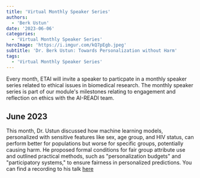 ```yaml
---
title: 'Virtual Monthly Speaker Series'
authors:
  - 'Berk Ustun'
date: '2023-06-06'
categories:
  - 'Virtual Monthly Speaker Series'
heroImage: 'https://i.imgur.com/kQ7pEgb.jpeg'
subtitle: 'Dr. Berk Ustun: Towards Personalization without Harm'
tags:
  - 'Virtual Monthly Speaker Series'
---
```


Every month, ETAI will invite a speaker to particpate in a monthly speaker series related to ethical issues in biomedical research. The monthly speaker series is part of our module's milestones relating to engagement and reflection on ethics with the AI-READI team.

## June 2023

This month, Dr. Ustun discussed how machine learning models, personalized with sensitive features like sex, age group, and HIV status, can perform better for populations but worse for specific groups, potentially causing harm. He proposed formal conditions for fair group attribute use and outlined practical methods, such as "personalization budgets" and "participatory systems," to ensure fairness in personalized predictions. You can find a recording to his talk [here](https://public.3.basecamp.com/p/oMgBK3rWBWG4tx5hwo6ssJTY)

